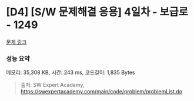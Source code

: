 # [D4] [S/W 문제해결 응용] 4일차 - 보급로 - 1249 

[문제 링크](https://swexpertacademy.com/main/code/problem/problemDetail.do?contestProbId=AV15QRX6APsCFAYD) 

### 성능 요약

메모리: 35,308 KB, 시간: 243 ms, 코드길이: 1,835 Bytes



> 출처: SW Expert Academy, https://swexpertacademy.com/main/code/problem/problemList.do